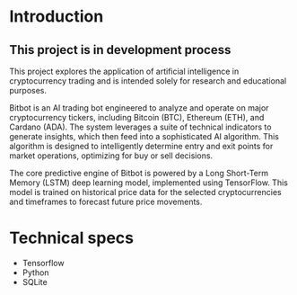 # Introduction
## This project is in development process

This project explores the application of artificial intelligence in cryptocurrency trading and is intended solely for research and educational purposes.

Bitbot is an AI trading bot engineered to analyze and operate on major cryptocurrency tickers, including Bitcoin (BTC), Ethereum (ETH), and Cardano (ADA). The system leverages a suite of technical indicators to generate insights, which then feed into a sophisticated AI algorithm. This algorithm is designed to intelligently determine entry and exit points for market operations, optimizing for buy or sell decisions.

The core predictive engine of Bitbot is powered by a Long Short-Term Memory (LSTM) deep learning model, implemented using TensorFlow. This model is trained on historical price data for the selected cryptocurrencies and timeframes to forecast future price movements.


# Technical specs

* Tensorflow
* Python
* SQLite
